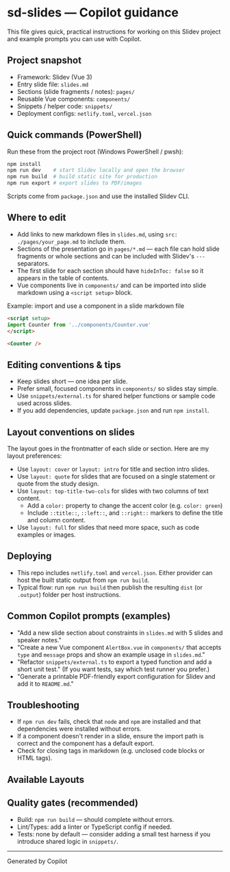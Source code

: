 <!-- Generated by Copilot -->
# sd-slides — Copilot guidance

This file gives quick, practical instructions for working on this Slidev project and example prompts you can use with Copilot.

## Project snapshot

- Framework: Slidev (Vue 3)
- Entry slide file: `slides.md`
- Sections (slide fragments / notes): `pages/`
- Reusable Vue components: `components/`
- Snippets / helper code: `snippets/`
- Deployment configs: `netlify.toml`, `vercel.json`

## Quick commands (PowerShell)

Run these from the project root (Windows PowerShell / pwsh):

```powershell
npm install
npm run dev    # start Slidev locally and open the browser
npm run build  # build static site for production
npm run export # export slides to PDF/images
```

Scripts come from `package.json` and use the installed Slidev CLI.

## Where to edit

- Add links to new markdown files in `slides.md`, using `src: ./pages/your_page.md` to include them.
- Sections of the presentation go in `pages/*.md` — each file can hold slide fragments or whole sections and can be included with Slidev's `---` separators.
- The first slide for each section should have `hideInToc: false` so it appears in the table of contents.
- Vue components live in `components/` and can be imported into slide markdown using a `<script setup>` block.

Example: import and use a component in a slide markdown file

```markdown
<script setup>
import Counter from '../components/Counter.vue'
</script>

<Counter />
```

## Editing conventions & tips

- Keep slides short — one idea per slide.
- Prefer small, focused components in `components/` so slides stay simple.
- Use `snippets/external.ts` for shared helper functions or sample code used across slides.
- If you add dependencies, update `package.json` and run `npm install`.

## Layout conventions on slides

The layout goes in the frontmatter of each slide or section. Here are my layout preferences:
- Use `layout: cover` or `layout: intro` for title and section intro slides.
- Use `layout: quote` for slides that are focused on a single statement or quote from the study design.
- Use `layout: top-title-two-cols` for slides with two columns of text content. 
    - Add a `color:` property to change the accent color (e.g. `color: green`)
    - Include `::title::`, `::left::`, and `::right::` markers to define the title and column content.
- Use `layout: full` for slides that need more space, such as code examples or images.

## Deploying

- This repo includes `netlify.toml` and `vercel.json`. Either provider can host the built static output from `npm run build`.
- Typical flow: run `npm run build` then publish the resulting `dist` (or `.output`) folder per host instructions.

## Common Copilot prompts (examples)

- "Add a new slide section about constraints in `slides.md` with 5 slides and speaker notes."
- "Create a new Vue component `AlertBox.vue` in `components/` that accepts `type` and `message` props and show an example usage in `slides.md`."
- "Refactor `snippets/external.ts` to export a typed function and add a short unit test." (If you want tests, say which test runner you prefer.)
- "Generate a printable PDF-friendly export configuration for Slidev and add it to `README.md`."

## Troubleshooting

- If `npm run dev` fails, check that `node` and `npm` are installed and that dependencies were installed without errors.
- If a component doesn't render in a slide, ensure the import path is correct and the component has a default export.
- Check for closing tags in markdown (e.g. unclosed code blocks or HTML tags).

## Available Layouts


## Quality gates (recommended)

- Build: `npm run build` — should complete without errors.
- Lint/Types: add a linter or TypeScript config if needed.
- Tests: none by default — consider adding a small test harness if you introduce shared logic in `snippets/`.


---

Generated by Copilot

